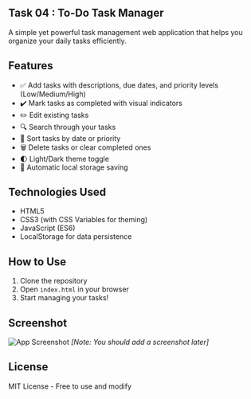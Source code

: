 ## Task 04 : To-Do Task Manager

A simple yet powerful task management web application that helps you organize your daily tasks efficiently.

## Features

- ✅ Add tasks with descriptions, due dates, and priority levels (Low/Medium/High)
- ✔️ Mark tasks as completed with visual indicators
- ✏️ Edit existing tasks
- 🔍 Search through your tasks
- 📅 Sort tasks by date or priority
- 🗑️ Delete tasks or clear completed ones
- 🌓 Light/Dark theme toggle
- 💾 Automatic local storage saving

## Technologies Used

- HTML5
- CSS3 (with CSS Variables for theming)
- JavaScript (ES6)
- LocalStorage for data persistence

## How to Use

1. Clone the repository
2. Open `index.html` in your browser
3. Start managing your tasks!

## Screenshot

![App Screenshot](screenshot.png) *[Note: You should add a screenshot later]*

## License

MIT License - Free to use and modify
